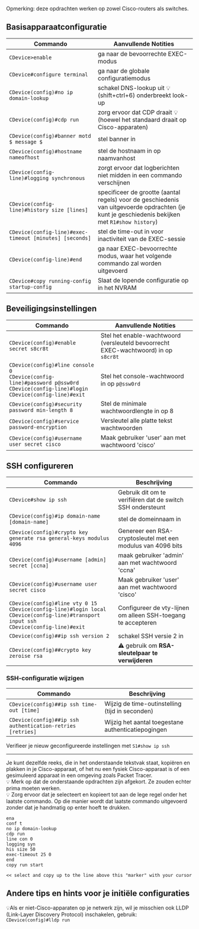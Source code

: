 Opmerking: deze opdrachten werken op zowel Cisco-routers als switches.

## Basisapparaatconfiguratie

Commando|Aanvullende Notities
---|---
``CDevice>enable``|ga naar de bevoorrechte EXEC-modus
``CDevice#configure terminal``|ga naar de globale configuratiemodus
``CDevice(config)#no ip domain-lookup``|schakel DNS-lookup uit :bulb: (shift+ctrl+6) onderbreekt look-up
``CDevice(config)#cdp run``|zorg ervoor dat CDP draait :bulb:(hoewel het standaard draait op Cisco-apparaten)
``CDevice(config)#banner motd $ message $``|stel banner in
``CDevice(config)#hostname nameofhost``|stel de hostnaam in op naamvanhost
``CDevice(config-line)#logging synchronous``|zorgt ervoor dat logberichten niet midden in een commando verschijnen
``CDevice(config-line)#history size [lines]``|specificeer de grootte (aantal regels) voor de geschiedenis van uitgevoerde opdrachten (je kunt je geschiedenis bekijken met ``R1#show history``)
``CDevice(config-line)#exec-timeout [minutes] [seconds]``|stel de time-out in voor inactiviteit van de EXEC-sessie
``CDevice(config-line)#end``|ga naar EXEC-bevoorrechte modus, waar het volgende commando zal worden uitgevoerd
``CDevice#copy running-config startup-config``|Slaat de lopende configuratie op in het NVRAM

## Beveiligingsinstellingen

| Commando                           | Aanvullende Notities                                              |
|-----------------------------------|-------------------------------------------------------------|
| `CDevice(config)#enable secret s8cr8t` | Stel het enable-wachtwoord (versleuteld bevoorrecht EXEC-wachtwoord) in op `s8cr8t` |
| `CDevice(config)#line console 0`<br>`CDevice(config-line)#password p@ssw0rd`<br>`CDevice(config-line)#login`<br>`CDevice(config-line)#exit`  | Stel het console-wachtwoord in op `p@ssw0rd`                          |
| `CDevice(config)#security password min-length 8` | Stel de minimale wachtwoordlengte in op 8                             |
| `CDevice(config)#service password-encryption` | Versleutel alle platte tekst wachtwoorden
| `CDevice(config)#username user secret cisco` | Maak gebruiker 'user' aan met wachtwoord 'cisco'

## SSH configureren

Commando|Beschrijving
---|---
| `CDevice#show ip ssh`|Gebruik dit om te verifiëren dat de switch SSH ondersteunt
| `CDevice(config)#ip domain-name [domain-name]`|stel de domeinnaam in
| `CDevice(config)#crypto key generate rsa general-keys modulus 4096`|Genereer een RSA-cryptosleutel met een modulus van 4096 bits
| `CDevice(config)#username [admin] secret [ccna]`|maak gebruiker 'admin' aan met wachtwoord 'ccna'
| `CDevice(config)#username user secret cisco` | Maak gebruiker 'user' aan met wachtwoord 'cisco'
| `CDevice(config)#line vty 0 15`<br>`CDevice(config-line)#login local`<br>`CDevice(config-line)#transport input ssh`<br>`CDevice(config-line)#exit`  | Configureer de vty-lijnen om alleen SSH-toegang te accepteren
| `CDevice(config)##ip ssh version 2`|schakel SSH versie 2 in
| `CDevice(config)##crypto key zeroise rsa`|:warning: gebruik om **RSA-sleutelpaar te verwijderen**

### SSH-configuratie wijzigen

Commando|Beschrijving
---|---
| `CDevice(config)##ip ssh time-out [time]`|Wijzig de time-outinstelling (tijd in seconden)
| `CDevice(config)##ip ssh authentication-retries [retries]`|Wijzig het aantal toegestane authenticatiepogingen

Verifieer je nieuw geconfigureerde instellingen met ``S1#show ip ssh``

----

Je kunt dezelfde reeks, die in het onderstaande tekstvak staat, kopiëren en plakken in je Cisco-apparaat, of het nu een fysiek Cisco-apparaat is of een gesimuleerd apparaat in een omgeving zoals Packet Tracer.  
:bulb: Merk op dat de onderstaande opdrachten zijn afgekort. Ze zouden echter prima moeten werken.  
:bulb: Zorg ervoor dat je selecteert en kopieert tot aan de lege regel onder het laatste commando. Op die manier wordt dat laatste commando uitgevoerd zonder dat je handmatig op enter hoeft te drukken.
 ```
ena
conf t
no ip domain-lookup
cdp run
line con 0
logging syn
his size 50
exec-timeout 25 0
end
copy run start

<< select and copy up to the line above this "marker" with your cursor
```

## Andere tips en hints voor je initiële configuraties

:bulb:Als er niet-Cisco-apparaten op je netwerk zijn, wil je misschien ook LLDP (Link-Layer Discovery Protocol) inschakelen, gebruik:  
````CDevice(config)#lldp run````
